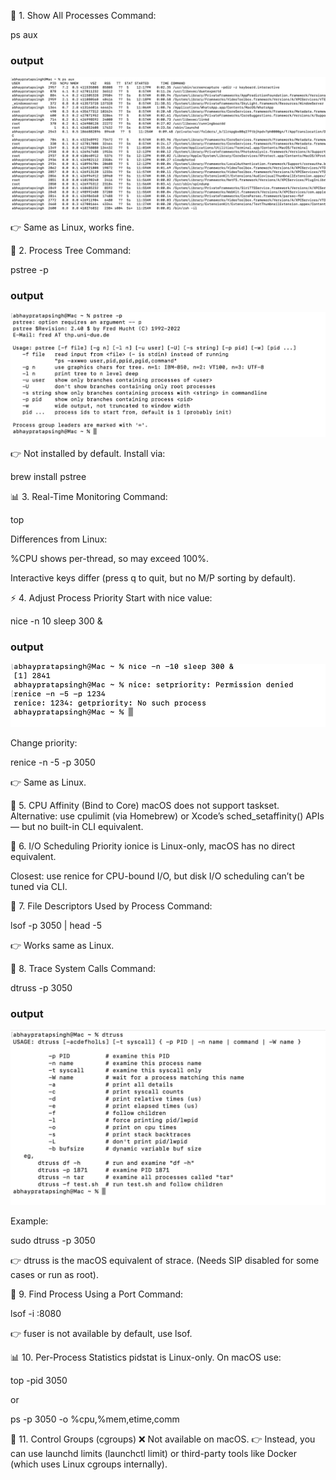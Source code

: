🌲 1. Show All Processes
Command:

ps aux

### output
![images](./images/m1.png)


👉 Same as Linux, works fine.

🌳 2. Process Tree
Command:

pstree -p

### output
![images](./images/m2.png)


👉 Not installed by default. Install via:

brew install pstree


📊 3. Real-Time Monitoring
Command:

top


Differences from Linux:

%CPU shows per-thread, so may exceed 100%.

Interactive keys differ (press q to quit, but no M/P sorting by default).

⚡ 4. Adjust Process Priority
Start with nice value:

nice -n 10 sleep 300 &

### output
![images](./images/m3.png)


Change priority:

renice -n -5 -p 3050


👉 Same as Linux.

🔧 5. CPU Affinity (Bind to Core)
macOS does not support taskset.
Alternative: use cpulimit (via Homebrew) or Xcode’s sched_setaffinity() APIs — but no built-in CLI equivalent.

📂 6. I/O Scheduling Priority
ionice is Linux-only, macOS has no direct equivalent.

Closest: use renice for CPU-bound I/O, but disk I/O scheduling can’t be tuned via CLI.

📑 7. File Descriptors Used by Process
Command:

lsof -p 3050 | head -5


👉 Works same as Linux.

🐛 8. Trace System Calls
Command:

dtruss -p 3050

### output
![images](./images/m6.png)

Example:

sudo dtruss -p 3050


👉 dtruss is the macOS equivalent of strace. (Needs SIP disabled for some cases or run as root).

📡 9. Find Process Using a Port
Command:

lsof -i :8080




👉 fuser is not available by default, use lsof.

📊 10. Per-Process Statistics
pidstat is Linux-only. On macOS use:

top -pid 3050


or

ps -p 3050 -o %cpu,%mem,etime,comm


🔐 11. Control Groups (cgroups)
❌ Not available on macOS.
👉 Instead, you can use launchd limits (launchctl limit) or third-party tools like Docker (which uses Linux cgroups internally).

 